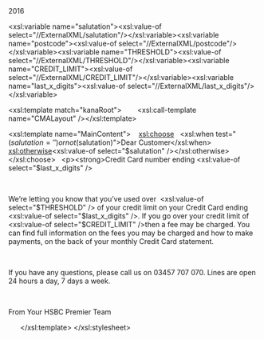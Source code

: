 <?xml version="1.0" encoding="UTF-8"?><xsl:stylesheet xmlns:xsl="http://www.w3.org/1999/XSL/Transform" version="1.0"><xsl:output method="html" /><xsl:include href="html_layout_msib.xsl" /><xsl:include href="html_footer_msib.xsl" /><xsl:variable name="content-year">2016</xsl:variable>
<xsl:variable name="salutation"><xsl:value-of select="//ExternalXML/salutation"/></xsl:variable><xsl:variable name="postcode"><xsl:value-of select="//ExternalXML/postcode"/></xsl:variable><xsl:variable name="THRESHOLD"><xsl:value-of select="//ExternalXML/THRESHOLD"/></xsl:variable><xsl:variable name="CREDIT_LIMIT"><xsl:value-of select="//ExternalXML/CREDIT_LIMIT"/></xsl:variable><xsl:variable name="last_x_digits"><xsl:value-of select="//ExternalXML/last_x_digits"/></xsl:variable>

<xsl:template match="kanaRoot">        <xsl:call-template name="CMALayout" /></xsl:template>

<xsl:template name="MainContent">
   <xsl:choose>   <xsl:when test="($salutation = '') or not($salutation)">Dear Customer</xsl:when>   <xsl:otherwise><xsl:value-of select="$salutation" /></xsl:otherwise>   </xsl:choose>   <p><strong>Credit Card number ending <xsl:value-of select="$last_x_digits" /></strong></p>       <p>We’re letting you know that you’ve used over  <xsl:value-of select="$THRESHOLD" /> of your credit limit on your Credit Card ending <xsl:value-of select="$last_x_digits" />. If you go over your credit limit of <xsl:value-of select="$CREDIT_LIMIT" />then a fee may be charged. You can find full information on the fees you may be charged and how to make payments, on the back of your monthly Credit Card statement.</p>       <p>If you have any questions, please call us on 03457 707 070. Lines are open 24 hours a day, 7 days a week.</p>        
                                <p>From Your HSBC Premier Team</p>
      </xsl:template>
</xsl:stylesheet>

